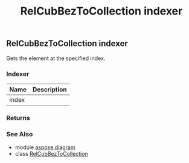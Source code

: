 ﻿---
title: RelCubBezToCollection indexer
second_title: Aspose.Diagram for Python via .NET API References
description: 
type: docs
weight: 40
url: /python-net/aspose.diagram/relcubbeztocollection/__getitem__/
is_root: false
---

## RelCubBezToCollection indexer


Gets the element at the specified index.
### Indexer
| Name | Description |
| :- | :- |
| index |  |


### Returns 




### See Also
* module [aspose.diagram](../../)
* class [RelCubBezToCollection](/diagram/python-net/aspose.diagram/relcubbeztocollection)
